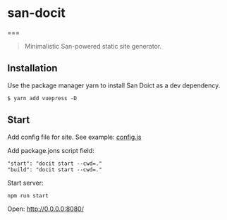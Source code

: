 # san-docit
===

> Minimalistic San-powered static site generator.

## Installation
Use the package manager yarn to install San Doict as a dev dependency.

```
$ yarn add vuepress -D
```

## Start
Add config file for site. See example:
[config.js](https://github.com/kidnes/san-docit/blob/master/packages/docit-core/docs/.sandocit/config.js)

Add package.jons script field:
```
"start": "docit start --cwd=."
"build": "docit start --cwd=."
```

Start server:
```
npm run start
```

Open: <http://0.0.0.0:8080/>
